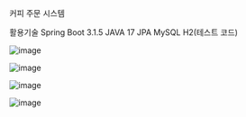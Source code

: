 커피 주문 시스템

활용기술
Spring Boot 3.1.5
JAVA 17 
JPA
MySQL
H2(테스트 코드)


![image](https://github.com/imdaebeen/coffee/assets/33610314/35735042-fc0a-4124-addd-7c67d4fce1f6)

![image](https://github.com/imdaebeen/coffee/assets/33610314/9608c3e6-fdf3-4812-8163-60c38dc79b46)

![image](https://github.com/imdaebeen/coffee/assets/33610314/f9b23a36-ded4-4c35-abca-bc792aacee24)

![image](https://github.com/imdaebeen/coffee/assets/33610314/a1dbe5a3-4e47-4f21-a302-1d1a76cad0d0)
